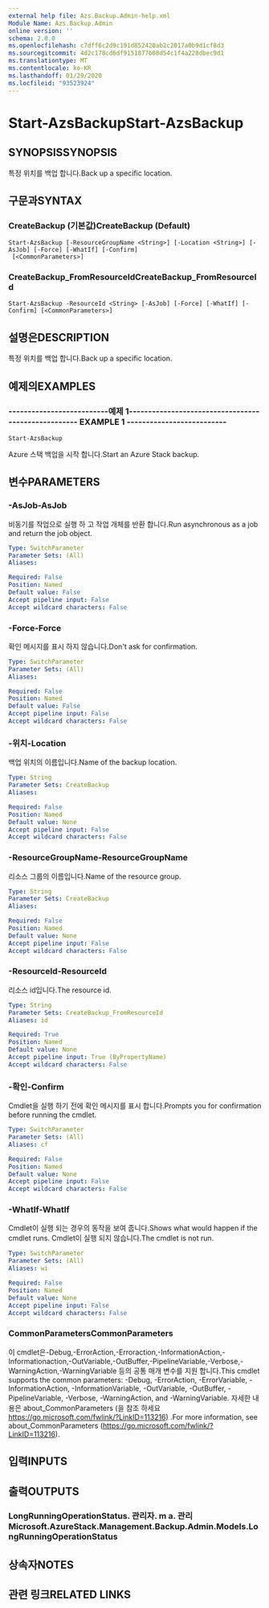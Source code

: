 ```yaml
---
external help file: Azs.Backup.Admin-help.xml
Module Name: Azs.Backup.Admin
online version: ''
schema: 2.0.0
ms.openlocfilehash: c7dff6c2d9c191d852420ab2c2017a0b9d1cf8d3
ms.sourcegitcommit: 4d2c178cd6df9151877b08d54c1f4a228dbec9d1
ms.translationtype: MT
ms.contentlocale: ko-KR
ms.lasthandoff: 01/29/2020
ms.locfileid: "93523924"
---
```

# <span data-ttu-id="b6e2b-101">Start-AzsBackup</span><span class="sxs-lookup"><span data-stu-id="b6e2b-101">Start-AzsBackup</span></span>

## <span data-ttu-id="b6e2b-102">SYNOPSIS</span><span class="sxs-lookup"><span data-stu-id="b6e2b-102">SYNOPSIS</span></span>
<span data-ttu-id="b6e2b-103">특정 위치를 백업 합니다.</span><span class="sxs-lookup"><span data-stu-id="b6e2b-103">Back up a specific location.</span></span>

## <span data-ttu-id="b6e2b-104">구문과</span><span class="sxs-lookup"><span data-stu-id="b6e2b-104">SYNTAX</span></span>

### <span data-ttu-id="b6e2b-105">CreateBackup (기본값)</span><span class="sxs-lookup"><span data-stu-id="b6e2b-105">CreateBackup (Default)</span></span>
```
Start-AzsBackup [-ResourceGroupName <String>] [-Location <String>] [-AsJob] [-Force] [-WhatIf] [-Confirm]
 [<CommonParameters>]
```

### <span data-ttu-id="b6e2b-106">CreateBackup_FromResourceId</span><span class="sxs-lookup"><span data-stu-id="b6e2b-106">CreateBackup_FromResourceId</span></span>
```
Start-AzsBackup -ResourceId <String> [-AsJob] [-Force] [-WhatIf] [-Confirm] [<CommonParameters>]
```

## <span data-ttu-id="b6e2b-107">설명은</span><span class="sxs-lookup"><span data-stu-id="b6e2b-107">DESCRIPTION</span></span>
<span data-ttu-id="b6e2b-108">특정 위치를 백업 합니다.</span><span class="sxs-lookup"><span data-stu-id="b6e2b-108">Back up a specific location.</span></span>

## <span data-ttu-id="b6e2b-109">예제의</span><span class="sxs-lookup"><span data-stu-id="b6e2b-109">EXAMPLES</span></span>

### <span data-ttu-id="b6e2b-110">--------------------------예제 1--------------------------</span><span class="sxs-lookup"><span data-stu-id="b6e2b-110">-------------------------- EXAMPLE 1 --------------------------</span></span>
```
Start-AzsBackup
```

<span data-ttu-id="b6e2b-111">Azure 스택 백업을 시작 합니다.</span><span class="sxs-lookup"><span data-stu-id="b6e2b-111">Start an Azure Stack backup.</span></span>

## <span data-ttu-id="b6e2b-112">변수</span><span class="sxs-lookup"><span data-stu-id="b6e2b-112">PARAMETERS</span></span>

### <span data-ttu-id="b6e2b-113">-AsJob</span><span class="sxs-lookup"><span data-stu-id="b6e2b-113">-AsJob</span></span>
<span data-ttu-id="b6e2b-114">비동기를 작업으로 실행 하 고 작업 개체를 반환 합니다.</span><span class="sxs-lookup"><span data-stu-id="b6e2b-114">Run asynchronous as a job and return the job object.</span></span>

```yaml
Type: SwitchParameter
Parameter Sets: (All)
Aliases: 

Required: False
Position: Named
Default value: False
Accept pipeline input: False
Accept wildcard characters: False
```

### <span data-ttu-id="b6e2b-115">-Force</span><span class="sxs-lookup"><span data-stu-id="b6e2b-115">-Force</span></span>
<span data-ttu-id="b6e2b-116">확인 메시지를 표시 하지 않습니다.</span><span class="sxs-lookup"><span data-stu-id="b6e2b-116">Don't ask for confirmation.</span></span>

```yaml
Type: SwitchParameter
Parameter Sets: (All)
Aliases: 

Required: False
Position: Named
Default value: False
Accept pipeline input: False
Accept wildcard characters: False
```

### <span data-ttu-id="b6e2b-117">-위치</span><span class="sxs-lookup"><span data-stu-id="b6e2b-117">-Location</span></span>
<span data-ttu-id="b6e2b-118">백업 위치의 이름입니다.</span><span class="sxs-lookup"><span data-stu-id="b6e2b-118">Name of the backup location.</span></span>

```yaml
Type: String
Parameter Sets: CreateBackup
Aliases: 

Required: False
Position: Named
Default value: None
Accept pipeline input: False
Accept wildcard characters: False
```

### <span data-ttu-id="b6e2b-119">-ResourceGroupName</span><span class="sxs-lookup"><span data-stu-id="b6e2b-119">-ResourceGroupName</span></span>
<span data-ttu-id="b6e2b-120">리소스 그룹의 이름입니다.</span><span class="sxs-lookup"><span data-stu-id="b6e2b-120">Name of the resource group.</span></span>

```yaml
Type: String
Parameter Sets: CreateBackup
Aliases: 

Required: False
Position: Named
Default value: None
Accept pipeline input: False
Accept wildcard characters: False
```

### <span data-ttu-id="b6e2b-121">-ResourceId</span><span class="sxs-lookup"><span data-stu-id="b6e2b-121">-ResourceId</span></span>
<span data-ttu-id="b6e2b-122">리소스 id입니다.</span><span class="sxs-lookup"><span data-stu-id="b6e2b-122">The resource id.</span></span>

```yaml
Type: String
Parameter Sets: CreateBackup_FromResourceId
Aliases: id

Required: True
Position: Named
Default value: None
Accept pipeline input: True (ByPropertyName)
Accept wildcard characters: False
```

### <span data-ttu-id="b6e2b-123">-확인</span><span class="sxs-lookup"><span data-stu-id="b6e2b-123">-Confirm</span></span>
<span data-ttu-id="b6e2b-124">Cmdlet을 실행 하기 전에 확인 메시지를 표시 합니다.</span><span class="sxs-lookup"><span data-stu-id="b6e2b-124">Prompts you for confirmation before running the cmdlet.</span></span>

```yaml
Type: SwitchParameter
Parameter Sets: (All)
Aliases: cf

Required: False
Position: Named
Default value: None
Accept pipeline input: False
Accept wildcard characters: False
```

### <span data-ttu-id="b6e2b-125">-WhatIf</span><span class="sxs-lookup"><span data-stu-id="b6e2b-125">-WhatIf</span></span>
<span data-ttu-id="b6e2b-126">Cmdlet이 실행 되는 경우의 동작을 보여 줍니다.</span><span class="sxs-lookup"><span data-stu-id="b6e2b-126">Shows what would happen if the cmdlet runs.</span></span>
<span data-ttu-id="b6e2b-127">Cmdlet이 실행 되지 않습니다.</span><span class="sxs-lookup"><span data-stu-id="b6e2b-127">The cmdlet is not run.</span></span>

```yaml
Type: SwitchParameter
Parameter Sets: (All)
Aliases: wi

Required: False
Position: Named
Default value: None
Accept pipeline input: False
Accept wildcard characters: False
```

### <span data-ttu-id="b6e2b-128">CommonParameters</span><span class="sxs-lookup"><span data-stu-id="b6e2b-128">CommonParameters</span></span>
<span data-ttu-id="b6e2b-129">이 cmdlet은-Debug,-ErrorAction,-Erroraction,-InformationAction,-Informationaction,-OutVariable,-OutBuffer,-PipelineVariable,-Verbose,-WarningAction,-WarningVariable 등의 공통 매개 변수를 지원 합니다.</span><span class="sxs-lookup"><span data-stu-id="b6e2b-129">This cmdlet supports the common parameters: -Debug, -ErrorAction, -ErrorVariable, -InformationAction, -InformationVariable, -OutVariable, -OutBuffer, -PipelineVariable, -Verbose, -WarningAction, and -WarningVariable.</span></span> <span data-ttu-id="b6e2b-130">자세한 내용은 about_CommonParameters (을 참조 하세요 https://go.microsoft.com/fwlink/?LinkID=113216) .</span><span class="sxs-lookup"><span data-stu-id="b6e2b-130">For more information, see about_CommonParameters (https://go.microsoft.com/fwlink/?LinkID=113216).</span></span>

## <span data-ttu-id="b6e2b-131">입력</span><span class="sxs-lookup"><span data-stu-id="b6e2b-131">INPUTS</span></span>

## <span data-ttu-id="b6e2b-132">출력</span><span class="sxs-lookup"><span data-stu-id="b6e2b-132">OUTPUTS</span></span>

### <span data-ttu-id="b6e2b-133">LongRunningOperationStatus. 관리자. m a. 관리</span><span class="sxs-lookup"><span data-stu-id="b6e2b-133">Microsoft.AzureStack.Management.Backup.Admin.Models.LongRunningOperationStatus</span></span>

## <span data-ttu-id="b6e2b-134">상속자</span><span class="sxs-lookup"><span data-stu-id="b6e2b-134">NOTES</span></span>

## <span data-ttu-id="b6e2b-135">관련 링크</span><span class="sxs-lookup"><span data-stu-id="b6e2b-135">RELATED LINKS</span></span>

